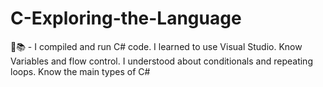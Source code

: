 # C-Exploring-the-Language
🌱📚 - I compiled and run C# code. I learned to use Visual Studio. Know Variables and flow control. I understood about conditionals and repeating loops. Know the main types of C#
